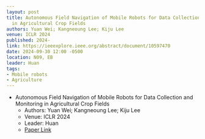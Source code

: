 ```yaml
---
layout: post
title: Autonomous Field Navigation of Mobile Robots for Data Collection and Monitoring
  in Agricultural Crop Fields
authors: Yuan Wei; Kangneoung Lee; Kiju Lee
venue: ICLR 2024
published: 2024-
link: https://ieeexplore.ieee.org/abstract/document/10597470
date: 2024-09-30 12:00 -0500
location: N09, EB
leader: Huan
tags:
- Mobile robots
- Agriculture
---
```

- Autonomous Field Navigation of Mobile Robots for Data Collection and Monitoring in Agricultural Crop Fields
  - Authors: Yuan Wei; Kangneoung Lee; Kiju Lee
  - Venue: ICLR 2024
  - Leader: Huan
  - [Paper Link](https://ieeexplore.ieee.org/abstract/document/10597470)